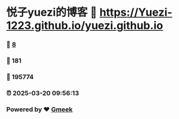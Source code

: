 # 悦子yuezi的博客 :link: https://Yuezi-1223.github.io/yuezi.github.io 
### :page_facing_up: [8](https://Yuezi-1223.github.io/yuezi.github.io/tag.html) 
### :speech_balloon: 181 
### :hibiscus: 195774 
### :alarm_clock: 2025-03-20 09:56:13 
### Powered by :heart: [Gmeek](https://github.com/Meekdai/Gmeek)
